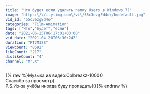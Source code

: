 ```yaml
---
title: "Что будет если удалить папку Users в Windows 7?"
image: "https:\/\/i.ytimg.com\/vi\/55c3ezgEd4o\/hqdefault.jpg"
vid_id: "55c3ezgEd4o"
categories: "Film-Animation"
tags: ["Что","будет","если"]
date: "2021-06-25T06:17:01+03:00"
vid_date: "2021-04-20T06:30:24Z"
duration: "PT2M32S"
viewcount: "8592"
likeCount: "217"
dislikeCount: "4"
channel: "Mr.X"
---
```

{% raw %}Музыка из видео:Colbreakz-10000<br />Спасибо за просмотр)<br />P.S.Из-за учёбы иногда буду пропадать((({% endraw %}

